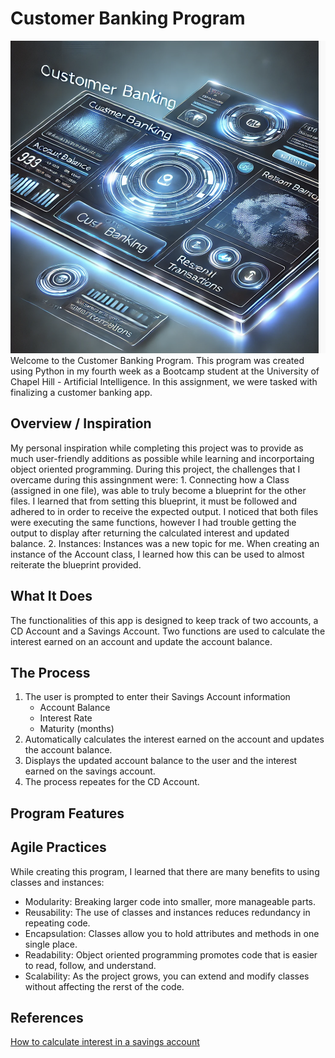# Customer Banking Program
<img src="bankingLogo.png" width="600" height="500">
Welcome to the Customer Banking Program. This program was created using Python in my fourth week as a Bootcamp student at the University of Chapel Hill - Artificial Intelligence. In this assignment, we were tasked with finalizing a customer banking app. 

## Overview / Inspiration
My personal inspiration while completing this project was to provide as much user-friendly additions as possible while learning and incorportaing object oriented programming. During this project, the challenges that I overcame during this assingnment were:
    1. Connecting how a Class (assigned in one file), was able to truly become a blueprint for the other files. I learned that from setting this blueprint, it must be followed and adhered to in order to receive the expected output. 
    I noticed that both files were executing the same functions, however I had trouble getting the output to display after returning the calculated interest and updated balance. 
    2. Instances: Instances was a new topic for me. When creating an instance of the Account class, I learned how this can be used to almost reiterate the blueprint provided. 
## What It Does
The functionalities of this app is designed to keep track of two accounts, a CD Account and a Savings Account. Two functions are used to calculate the interest earned on an account and update the account balance. 
## The Process
1. The user is prompted to enter their Savings Account information
    * Account Balance
    * Interest Rate
    * Maturity (months)
2. Automatically calculates the interest earned on the account and updates the account balance.
3. Displays the updated account balance to the user and the interest earned on the savings account. 
4. The process repeates for the CD Account. 
## Program Features

## Agile Practices
While creating this program, I learned that there are many benefits to using classes and instances:
* Modularity: Breaking larger code into smaller, more manageable parts.
* Reusability: The use of classes and instances reduces redundancy in repeating code.
* Encapsulation: Classes allow you to hold attributes and methods in one single place.
* Readability: Object oriented programming promotes code that is easier to read, follow, and understand. 
* Scalability: As the project grows, you can extend and modify classes without affecting the rerst of the code.
## References
[How to calculate interest in a savings account](https://www.nerdwallet.com/article/banking/how-to-calculate-interest-in-a-savings-account#:~:text=The%20formula%20for%20calculating%20simple,one%2Dyear%20time%20periods)